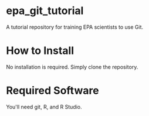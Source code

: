 # epa_git_tutorial
A tutorial repository for training EPA scientists to use Git.

# How to Install
No installation is required. Simply clone the repository.

# Required Software
You'll need git, R, and R Studio.
